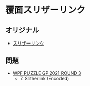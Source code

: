 # 覆面スリザーリンク

## オリジナル
- [スリザーリンク](slitherlink.md)

## 問題
- [WPF PUZZLE GP 2021 ROUND 3](../questions/wpfpgp2021-3.md)
	- 7\. Slitherlink (Encoded)
